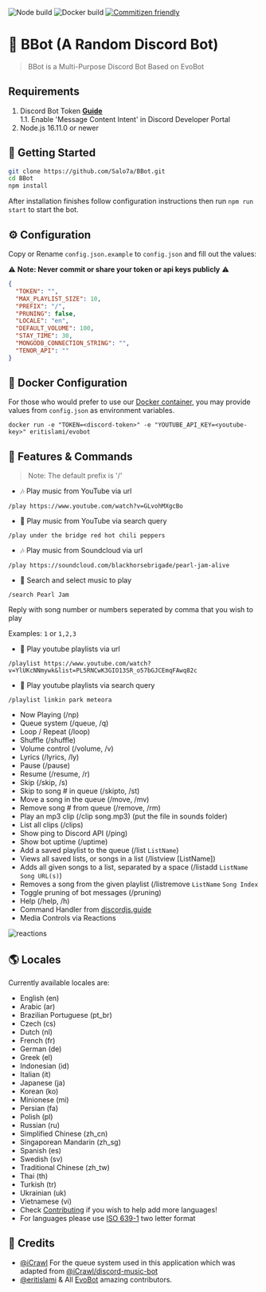 ![Node build](https://github.com/Salo7a/BBot/actions/workflows/node.yml/badge.svg)
![Docker build](https://github.com/Salo7a/BBot/actions/workflows/docker.yml/badge.svg)
[![Commitizen friendly](https://img.shields.io/badge/commitizen-friendly-brightgreen.svg)](http://commitizen.github.io/cz-cli/)


# 🤖 BBot (A Random Discord Bot)
> BBot is a Multi-Purpose Discord Bot Based on EvoBot

## Requirements

1. Discord Bot Token **[Guide](https://discordjs.guide/preparations/setting-up-a-bot-application.html#creating-your-bot)**  
1.1. Enable 'Message Content Intent' in Discord Developer Portal
2. Node.js 16.11.0 or newer

## 🚀 Getting Started

```sh
git clone https://github.com/Salo7a/BBot.git
cd BBot
npm install
```

After installation finishes follow configuration instructions then run `npm run start` to start the bot.

## ⚙️ Configuration

Copy or Rename `config.json.example` to `config.json` and fill out the values:

⚠️ **Note: Never commit or share your token or api keys publicly** ⚠️

```json
{
  "TOKEN": "",
  "MAX_PLAYLIST_SIZE": 10,
  "PREFIX": "/",
  "PRUNING": false,
  "LOCALE": "en",
  "DEFAULT_VOLUME": 100,
  "STAY_TIME": 30,
  "MONGODB_CONNECTION_STRING": "",
  "TENOR_API": ""
}
```

## 🐬 Docker Configuration

For those who would prefer to use our [Docker container](https://hub.docker.com/repository/docker/eritislami/evobot), you may provide values from `config.json` as environment variables.

```shell
docker run -e "TOKEN=<discord-token>" -e "YOUTUBE_API_KEY=<youtube-key>" eritislami/evobot
```

## 📝 Features & Commands

> Note: The default prefix is '/'

- 🎶 Play music from YouTube via url

`/play https://www.youtube.com/watch?v=GLvohMXgcBo`

* 🔎 Play music from YouTube via search query

`/play under the bridge red hot chili peppers`

* 🎶 Play music from Soundcloud via url

`/play https://soundcloud.com/blackhorsebrigade/pearl-jam-alive`

* 🔎 Search and select music to play

`/search Pearl Jam`

Reply with song number or numbers seperated by comma that you wish to play

Examples: `1` or `1,2,3`

* 📃 Play youtube playlists via url

`/playlist https://www.youtube.com/watch?v=YlUKcNNmywk&list=PL5RNCwK3GIO13SR_o57bGJCEmqFAwq82c`

* 🔎 Play youtube playlists via search query

`/playlist linkin park meteora`
* Now Playing (/np)
* Queue system (/queue, /q)
* Loop / Repeat (/loop)
* Shuffle (/shuffle)
* Volume control (/volume, /v)
* Lyrics (/lyrics, /ly)
* Pause (/pause)
* Resume (/resume, /r)
* Skip (/skip, /s)
* Skip to song # in queue (/skipto, /st)
* Move a song in the queue (/move, /mv)
* Remove song # from queue (/remove, /rm)
* Play an mp3 clip (/clip song.mp3) (put the file in sounds folder)
* List all clips (/clips)
* Show ping to Discord API (/ping)
* Show bot uptime (/uptime)
* Add a saved playlist to the queue (/list `ListName`)
* Views all saved lists, or songs in a list (/listview [ListName])
* Adds all given songs to a list, separated by a space (/listadd `ListName` `Song URL(s)`)
* Removes a song from the given playlist (/listremove `ListName` `Song Index`
* Toggle pruning of bot messages (/pruning)
* Help (/help, /h)
* Command Handler from [discordjs.guide](https://discordjs.guide/)
* Media Controls via Reactions

![reactions](https://i.imgur.com/9S7Omf9.png)

## 🌎 Locales

Currently available locales are:

- English (en)
- Arabic (ar)
- Brazilian Portuguese (pt_br)
- Czech (cs)
- Dutch (nl)
- French (fr)
- German (de)
- Greek (el)
- Indonesian (id)
- Italian (it)
- Japanese (ja)
- Korean (ko)
- Minionese (mi)
- Persian (fa)
- Polish (pl)
- Russian (ru)
- Simplified Chinese (zh_cn)
- Singaporean Mandarin (zh_sg)
- Spanish (es)
- Swedish (sv)
- Traditional Chinese (zh_tw)
- Thai (th)
- Turkish (tr)
- Ukrainian (uk)
- Vietnamese (vi)
- Check [Contributing](#-contributing) if you wish to help add more languages!
- For languages please use [ISO 639-1](https://en.wikipedia.org/wiki/List_of_ISO_639-1_codes) two letter format

## 📝 Credits

* [@iCrawl](https://github.com/iCrawl) For the queue system used in this application which was adapted from [@iCrawl/discord-music-bot](https://github.com/iCrawl/discord-music-bot)
* [@eritislami](https://github.com/eritislami) & All [EvoBot](https://github.com/eritislami/evobot) amazing contributors.
